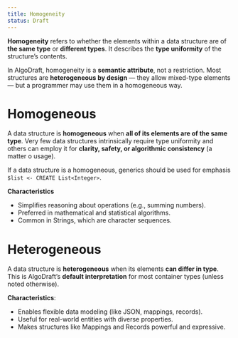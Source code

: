 ```yaml
---
title: Homogeneity
status: Draft
---
```

**Homogeneity** refers to whether the elements within a data structure are of **the same type** or **different types**. It describes the **type uniformity** of the structure’s contents.

In AlgoDraft, homogeneity is a **semantic attribute**, not a restriction. Most structures are **heterogeneous by design** — they allow mixed-type elements — but a programmer may use them in a homogeneous way.

# Homogeneous
A data structure is **homogeneous** when **all of its elements are of the same type**. Very few data structures intrinsically require type uniformity and others can employ it for **clarity, safety, or algorithmic consistency** (a matter o usage).

If a data structure is a homogeneous, generics should be used for emphasis `$list <- CREATE List<Integer>`.

**Characteristics**
- Simplifies reasoning about operations (e.g., summing numbers).
- Preferred in mathematical and statistical algorithms.
- Common in Strings, which are character sequences.
# Heterogeneous
A data structure is **heterogeneous** when its elements **can differ in type**. This is AlgoDraft’s **default interpretation** for most container types (unless noted otherwise).

**Characteristics**:
- Enables flexible data modeling (like JSON, mappings, records).
- Useful for real-world entities with diverse properties.
- Makes structures like Mappings and Records powerful and expressive.